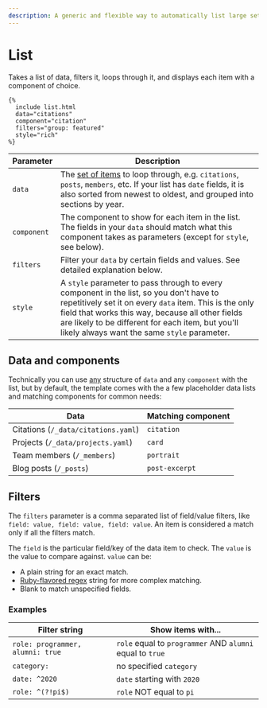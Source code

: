 ```yaml
---
description: A generic and flexible way to automatically list large sets of items
---
```


# List

Takes a list of data, filters it, loops through it, and displays each item with a component of choice.

```liquid
{%
  include list.html
  data="citations"
  component="citation"
  filters="group: featured"
  style="rich"
%}
```

| Parameter   | Description                                                                                                                                                                                                                                                                                                 |
| ----------- | ----------------------------------------------------------------------------------------------------------------------------------------------------------------------------------------------------------------------------------------------------------------------------------------------------------- |
| `data`      | The [set of items](../../advanced/data-and-collections.md) to loop through, e.g. `citations`, `posts`, `members`, etc. If your list has `date` fields, it is also sorted from newest to oldest, and grouped into sections by year.                                                                          |
| `component` | The component to show for each item in the list. The fields in your `data` should match what this component takes as parameters (except for `style`, see below).                                                                                                                                            |
| `filters`   | Filter your `data` by certain fields and values. See detailed explanation below.                                                                                                                                                                                                                            |
| `style`     | A `style` parameter to pass through to every component in the list, so you don't have to repetitively set it on every `data` item. This is the only field that works this way, because all other fields are likely to be different for each item, but you'll likely always want the same `style` parameter. |

## Data and components

Technically you can use [any](../../advanced/custom-components.md) structure of `data` and any `component` with the list, but by default, the template comes with the a few placeholder data lists and matching components for common needs:

| Data                                | Matching component |
| ----------------------------------- | ------------------ |
| Citations (`/_data/citations.yaml`) | `citation`         |
| Projects (`/_data/projects.yaml`)   | `card`             |
| Team members (`/_members`)          | `portrait`         |
| Blog posts (`/_posts`)              | `post-excerpt`     |

## Filters

The `filters` parameter is a comma separated list of field/value filters, like `field: value, field: value, field: value`. An item is considered a match only if all the filters match.&#x20;

The `field` is the particular field/key of the data item to check. The `value` is the value to compare against. `value` can be:

* A plain string for an exact match.
* [Ruby-flavored regex](https://docs.ruby-lang.org/en/master/Regexp.html) string for more complex matching.
* Blank to match unspecified fields.

### Examples

| Filter string                    | Show items with...                                        |
| -------------------------------- | --------------------------------------------------------- |
| `role: programmer, alumni: true` | `role` equal to `programmer` AND `alumni` equal to `true` |
| `category:`                      | no specified `category`                                   |
| `date: ^2020`                    | `date` starting with `2020`                               |
| `role: ^(?!pi$)`                 | `role` NOT equal to `pi`                                  |
